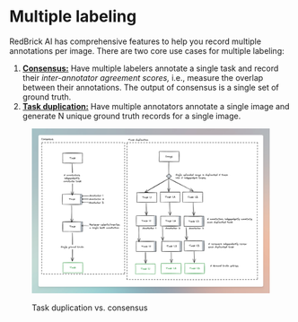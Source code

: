 # Multiple labeling

RedBrick AI has comprehensive features to help you record multiple annotations per image. There are two core use cases for multiple labeling:

1. [**Consensus:**](consensus/) Have multiple labelers annotate a single task and record their _inter-annotator agreement scores,_ i.e., measure the overlap between their annotations. The output of consensus is a single set of ground truth.&#x20;
2. [**Task duplication:**](task-duplication.md) Have multiple annotators annotate a single image and generate N unique ground truth records for a single image.&#x20;

<figure><img src="../../.gitbook/assets/RedBrick AI 2024-04-08 at 16.40.37@2x.png" alt=""><figcaption><p>Task duplication vs. consensus</p></figcaption></figure>

